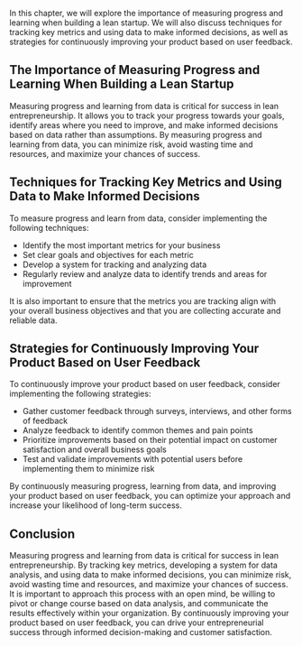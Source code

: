 
In this chapter, we will explore the importance of measuring progress and learning when building a lean startup. We will also discuss techniques for tracking key metrics and using data to make informed decisions, as well as strategies for continuously improving your product based on user feedback.

The Importance of Measuring Progress and Learning When Building a Lean Startup
------------------------------------------------------------------------------

Measuring progress and learning from data is critical for success in lean entrepreneurship. It allows you to track your progress towards your goals, identify areas where you need to improve, and make informed decisions based on data rather than assumptions. By measuring progress and learning from data, you can minimize risk, avoid wasting time and resources, and maximize your chances of success.

Techniques for Tracking Key Metrics and Using Data to Make Informed Decisions
-----------------------------------------------------------------------------

To measure progress and learn from data, consider implementing the following techniques:

* Identify the most important metrics for your business
* Set clear goals and objectives for each metric
* Develop a system for tracking and analyzing data
* Regularly review and analyze data to identify trends and areas for improvement

It is also important to ensure that the metrics you are tracking align with your overall business objectives and that you are collecting accurate and reliable data.

Strategies for Continuously Improving Your Product Based on User Feedback
-------------------------------------------------------------------------

To continuously improve your product based on user feedback, consider implementing the following strategies:

* Gather customer feedback through surveys, interviews, and other forms of feedback
* Analyze feedback to identify common themes and pain points
* Prioritize improvements based on their potential impact on customer satisfaction and overall business goals
* Test and validate improvements with potential users before implementing them to minimize risk

By continuously measuring progress, learning from data, and improving your product based on user feedback, you can optimize your approach and increase your likelihood of long-term success.

Conclusion
----------

Measuring progress and learning from data is critical for success in lean entrepreneurship. By tracking key metrics, developing a system for data analysis, and using data to make informed decisions, you can minimize risk, avoid wasting time and resources, and maximize your chances of success. It is important to approach this process with an open mind, be willing to pivot or change course based on data analysis, and communicate the results effectively within your organization. By continuously improving your product based on user feedback, you can drive your entrepreneurial success through informed decision-making and customer satisfaction.

